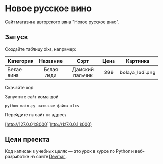 # Новое русское вино

Сайт магазина авторского вина "Новое русское вино".

## Запуск
Создайте таблицу xlxs, например:

| Категория     | Название           | Сорт            | Цена | Картинка        |
| ------------- |:------------------:| :--------------:| :---:| :--------------:|
| Белае вина    | Белая леди         | Дамский пальчик | 399  | belaya_ledi.png |

Скачайте код

Запустите сайт командой 
```
python main.py название файла xlxs
```
Перейдите на сайт по адресу 

[http://127.0.0.1:8000](http://127.0.0.1:8000)

## Цели проекта

Код написан в учебных целях — это урок в курсе по Python и веб-разработке на сайте [Devman](https://dvmn.org).
